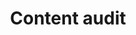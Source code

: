 ---
layout: card
title: Content audit
category: Decide
what: A listing and analysis of all the content on an existing website (including pages, files, videos, audio or other data) that your users might reasonably encounter.
why: To identify content that needs to be revised in new versions of a website. Content audits can also help you identify who is responsible for content, how often it should be updated, and what role a particular piece of content plays for users.
timeRequired: 3-8 hours
how:
  <ol>
    <li>Identify a specific user need or user question that you&rsquo;d like to address.</li>
    <li>
      Create an inventory of content on your website. Navigate through the site from the home page and note the following about every piece of content. (For repeated items like blog posts, consider capturing just a sample.)
      <ul>
        <li>Title used in the site&rsquo;s navigation for that page</li>
        <li>Title displayed on the page or item itself</li>
        <li>URL</li>
        <li>Parent page</li>
      </ul>
    </li>
    <li>Identify the main entry points for the user need you&rsquo;re addressing. This could be external marketing, the homepage, a microsite, or another page.</li>
    <li>From each entry point, trace the pages and tasks a user moves through until they address their need.</li>
    <li>
      For every piece of content they might come across on that task flow, note&#58;
      <ul>
        <li>Author(s)&#58; who wrote or created the page</li>
        <li>Content owner(s)&#58; who ensures its credibility</li>
        <li>Updated date</li>
        <li>Update frequency</li>
        <li>Comments&#58; qualitative assessment of what to change to better address your identified user need</li>
      </ul>
    </li>
  </ol>
governmentConsiderations:
  <p>No PRA implications. No information is collected from members of the public.</p>
---